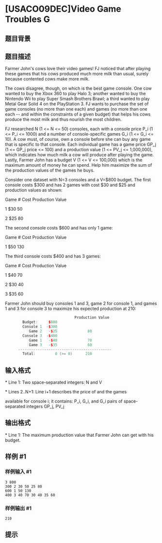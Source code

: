 # [USACO09DEC]Video Game Troubles G

## 题目背景



## 题目描述

Farmer John's cows love their video games! FJ noticed that after playing these games that his cows produced much more milk than usual, surely because contented cows make more milk.

The cows disagree, though, on which is the best game console. One cow wanted to buy the Xbox 360 to play Halo 3; another wanted to buy the Nintendo Wii to play Super Smash Brothers Brawl; a third wanted to play Metal Gear Solid 4 on the PlayStation 3. FJ wants to purchase the set of game consoles (no more than one each) and games (no more than one each -- and within the constraints of a given budget) that helps his cows produce the most milk and thus nourish the most children.

FJ researched N (1 <= N <= 50) consoles, each with a console price P\_i (1 <= P\_i <= 1000) and a number of console-specific games G\_i (1 <= G\_i <= 10). A cow must, of course, own a console before she can buy any game that is specific to that console. Each individual game has a game price GP\_j (1 <= GP\_j price <= 100) and a production value (1 <= PV\_j <= 1,000,000), which indicates how much milk a cow will produce after playing the game. Lastly, Farmer John has a budget V (1 <= V <= 100,000) which is the maximum amount of money he can spend. Help him maximize the sum of the production values of the games he buys.

Consider one dataset with N=3 consoles and a V=$800 budget. The first console costs $300 and has 2 games with cost $30 and $25 and production values as shown:

Game #    Cost    Production Value

1       $30          50

2       $25          80

The second console costs $600 and has only 1 game:

Game #    Cost    Production Value

1       $50          130

The third console costs $400 and has 3 games:

Game #    Cost    Production Value

1       $40         70

2       $30         40

3       $35         60

Farmer John should buy consoles 1 and 3, game 2 for console 1, and games 1 and 3 for console 3 to maximize his expected production at 210:

```cpp
                                Production Value
        Budget:     $800      
        Console 1  -$300
           Game 2   -$25              80
        Console 3  -$400
           Game 1   -$40              70
           Game 3   -$35              60
      -------------------------------------------
        Total:         0 (>= 0)      210
```


## 输入格式

\* Line 1: Two space-separated integers: N and V

\* Lines 2..N+1: Line i+1 describes the price of and the games

available for console i; it contains: P\_i, G\_i, and G\_i pairs of space-separated integers GP\_j, PV\_j


## 输出格式

\* Line 1: The maximum production value that Farmer John can get with his budget.


## 样例 #1

### 样例输入 #1
```
3 800 
300 2 30 50 25 80 
600 1 50 130 
400 3 40 70 30 40 35 60 
```

### 样例输出 #1

```
210 
```

## 提示


